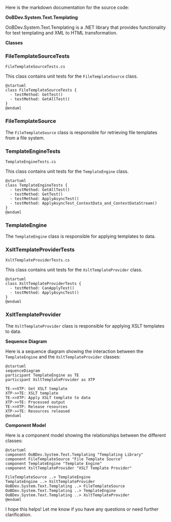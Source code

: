 Here is the markdown documentation for the source code:

**OoBDev.System.Text.Templating**

OoBDev.System.Text.Templating is a .NET library that provides functionality for text templating and XML to HTML transformation.

**Classes**

### FileTemplateSourceTests

```FileTemplateSourceTests.cs```

This class contains unit tests for the `FileTemplateSource` class.

```plantuml
@startuml
class FileTemplateSourceTests {
  - testMethod: GetTest()
  - testMethod: GetAllTest()
}
@enduml
```

### FileTemplateSource

The `FileTemplateSource` class is responsible for retrieving file templates from a file system.

### TemplateEngineTests

```TemplateEngineTests.cs```

This class contains unit tests for the `TemplateEngine` class.

```plantuml
@startuml
class TemplateEngineTests {
  - testMethod: GetAllTest()
  - testMethod: GetTest()
  - testMethod: ApplyAsyncTest()
  - testMethod: ApplyAsyncTest_ContextData_and_ContextDataStream()
}
@enduml
```

### TemplateEngine

The `TemplateEngine` class is responsible for applying templates to data.

### XsltTemplateProviderTests

```XsltTemplateProviderTests.cs```

This class contains unit tests for the `XsltTemplateProvider` class.

```plantuml
@startuml
class XsltTemplateProviderTests {
  - testMethod: CanApplyTest()
  - testMethod: ApplyAsyncTest()
}
@enduml
```

### XsltTemplateProvider

The `XsltTemplateProvider` class is responsible for applying XSLT templates to data.

**Sequence Diagram**

Here is a sequence diagram showing the interaction between the `TemplateEngine` and the `XsltTemplateProvider` classes:
```plantuml
@startuml
sequenceDiagram
participant TemplateEngine as TE
participant XsltTemplateProvider as XTP

TE->>XTP: Get XSLT template
XTP->>TE: XSLT template
TE->>XTP: Apply XSLT template to data
XTP->>TE: Processed output
TE->>XTP: Release resources
XTP->>TE: Resources released
@enduml
```

**Component Model**

Here is a component model showing the relationships between the different classes:
```plantuml
@startuml
component OoBDev.System.Text.Templating "Templating Library"
component FileTemplateSource "File Template Source"
component TemplateEngine "Template Engine"
component XsltTemplateProvider "XSLT Template Provider"

FileTemplateSource ..> TemplateEngine
TemplateEngine ..> XsltTemplateProvider
OoBDev.System.Text.Templating ..> FileTemplateSource
OoBDev.System.Text.Templating ..> TemplateEngine
OoBDev.System.Text.Templating ..> XsltTemplateProvider
@enduml
```

I hope this helps! Let me know if you have any questions or need further clarification.